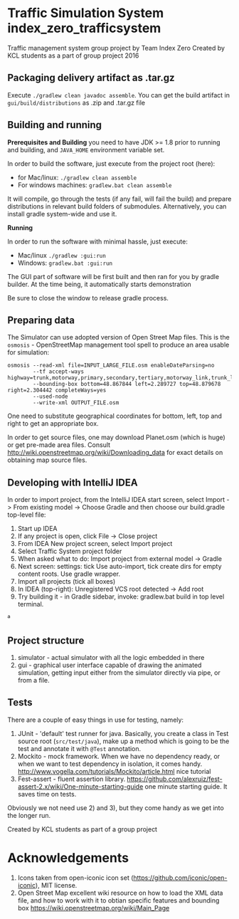 # Traffic Simulation System index_zero_trafficsystem

Traffic management system group project by Team Index Zero
Created by KCL students as a part of group project 2016

## Packaging delivery artifact as .tar.gz

Execute `./gradlew clean javadoc assemble`. You can get the build artifact in `gui/build/distributions` as .zip and .tar.gz file

## Building and running

**Prerequisites and Building** you need to have JDK >= 1.8 prior to running and building, and `JAVA_HOME` environment variable set.

In order to build the software, just execute from the project root (here):

 * for Mac/linux: `./gradlew clean assemble`
 * For windows machines: `gradlew.bat clean assemble`

It will compile, go through the tests (if any fail, will fail the build) and prepare distributions in relevant build
folders of submodules. Alternatively, you can install gradle system-wide and use it.

**Running**

In order to run the software with minimal hassle, just execute:
 * Mac/linux `./gradlew :gui:run`
 * Windows: `gradlew.bat :gui:run`

The GUI part of software will be first built and then ran for you by gradle builder. At the time being, it automatically
starts demonstration

Be sure to close the window to release gradle process.

## Preparing data

The Simulator can use adopted version of Open Street Map files. This is the `osmosis` - OpenStreetMap management tool
spell to produce an area usable for simulation:

```
osmosis --read-xml file=INPUT_LARGE_FILE.osm enableDateParsing=no
        --tf accept-ways highway=trunk,motorway,primary,secondary,tertiary,motorway_link,trunk_link,primary_link,secondary_link,tertiary_link
        --bounding-box bottom=48.867844 left=2.289727 top=48.879678 right=2.304442 completeWays=yes
        --used-node
        --write-xml OUTPUT_FILE.osm
```

One need to substitute geographical coordinates for bottom, left, top and right to get an appropriate box.

In order to get source files, one may download Planet.osm (which is huge) or get pre-made area files. Consult
http://wiki.openstreetmap.org/wiki/Downloading_data for exact details on obtaining map source files.

## Developing with IntelliJ IDEA

 In order to import project, from the IntelliJ IDEA start screen, select Import -> From existing model -> Choose Gradle
 and then choose our build.gradle top-level file:

1. Start up IDEA
2. If any project is open, click File -> Close project
3. From IDEA New project screen, select Import project
4. Select Traffic System project folder
5. When asked what to do: Import project from external model -> Gradle
6. Next screen: settings: tick Use auto-import, tick create dirs for empty content roots. Use gradle wrapper.
7. Import all projects (tick all boxes)
8. In IDEA (top-right): Unregistered VCS root detected -> Add root
9. Try building it - in Gradle sidebar, invoke: gradlew.bat build in top level terminal.

ª
## Project structure

1. simulator - actual simulator with all the logic embedded in there
2. gui - graphical user interface capable of drawing the animated simulation, getting input either from the simulator
 directly via pipe, or from a file.

## Tests

There are a couple of easy things in use for testing, namely:

1. JUnit - 'default' test runner for java. Basically, you create a class in Test source root (`src/test/java`), make up
 a method which is going to be the test and annotate it with `@Test` annotation.
2. Mockito - mock framework. When we have no dependency ready, or when we want to test dependency in isolation, it comes handy. http://www.vogella.com/tutorials/Mockito/article.html nice tutorial
3. Fest-assert - fluent assertion library. https://github.com/alexruiz/fest-assert-2.x/wiki/One-minute-starting-guide one minute starting guide. It saves time on tests.

Obviously we not need use 2) and 3), but they come handy as we get into the longer run.

Created by KCL students as part of a group project


# Acknowledgements

1. Icons taken from open-iconic icon set (https://github.com/iconic/open-iconic), MIT license.
2. Open Street Map excellent wiki resource on how to load the XML data file, and how to work with it to obtian specific
 features and bounding box https://wiki.openstreetmap.org/wiki/Main_Page